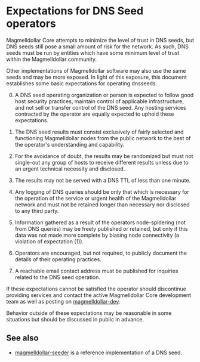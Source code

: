 Expectations for DNS Seed operators
====================================

Magmelldollar Core attempts to minimize the level of trust in DNS seeds,
but DNS seeds still pose a small amount of risk for the network.
As such, DNS seeds must be run by entities which have some minimum
level of trust within the Magmelldollar community.

Other implementations of Magmelldollar software may also use the same
seeds and may be more exposed. In light of this exposure, this
document establishes some basic expectations for operating dnsseeds.

0. A DNS seed operating organization or person is expected to follow good
host security practices, maintain control of applicable infrastructure,
and not sell or transfer control of the DNS seed. Any hosting services
contracted by the operator are equally expected to uphold these expectations.

1. The DNS seed results must consist exclusively of fairly selected and
functioning Magmelldollar nodes from the public network to the best of the
operator's understanding and capability.

2. For the avoidance of doubt, the results may be randomized but must not
single-out any group of hosts to receive different results unless due to an
urgent technical necessity and disclosed.

3. The results may not be served with a DNS TTL of less than one minute.

4. Any logging of DNS queries should be only that which is necessary
for the operation of the service or urgent health of the Magmelldollar
network and must not be retained longer than necessary nor disclosed
to any third party.

5. Information gathered as a result of the operators node-spidering
(not from DNS queries) may be freely published or retained, but only
if this data was not made more complete by biasing node connectivity
(a violation of expectation (1)).

6. Operators are encouraged, but not required, to publicly document the
details of their operating practices.

7. A reachable email contact address must be published for inquiries
related to the DNS seed operation.

If these expectations cannot be satisfied the operator should
discontinue providing services and contact the active Magmelldollar
Core development team as well as posting on
[magmelldollar-dev](https://groups.google.com/forum/#!forum/magmelldollar-dev).

Behavior outside of these expectations may be reasonable in some
situations but should be discussed in public in advance.

See also
----------
- [magmelldollar-seeder](https://github.com/pooler/magmelldollar-seeder) is a reference implementation of a DNS seed.

